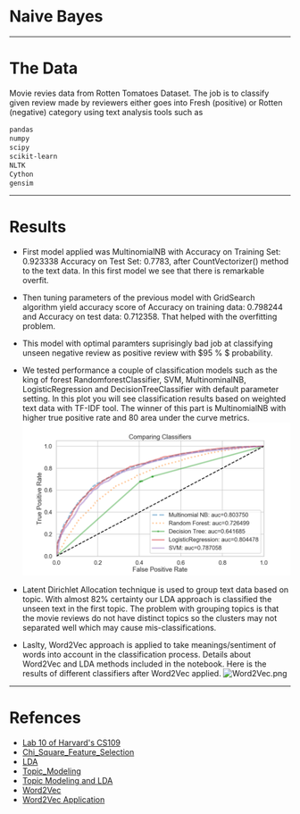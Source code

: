# Naive Bayes

-----

# The Data

Movie revies data from Rotten Tomatoes Dataset. The job is to classify given review made by reviewers either goes into Fresh (positive) or Rotten (negative) category using text analysis tools such as 

    pandas
    numpy
    scipy
    scikit-learn 
    NLTK
    Cython
    gensim


----

# Results
- First model applied was MultinomialNB with  Accuracy on Training Set: 0.923338
Accuracy on Test Set: 0.7783, after CountVectorizer() method to the text data. In this first model we see that there is remarkable overfit.

- Then tuning parameters of the previous model with GridSearch algorithm yield accuracy score of Accuracy on training data: 0.798244 and Accuracy on test data:     0.712358. That helped with the overfitting problem.

- This model with optimal paramters suprisingly bad job at classifying unseen negative review as positive review with $95 % $ probability.

- We tested performance a couple of classification models such as the king of forest RandomforestClassifier, SVM, MultinominalNB, LogisticRegression and DecisionTreeClassifier with default parameter setting. In this plot you will see classification results based on weighted text data with TF-IDF tool. The winner of this part is MultinomialNB with higher true positive rate and $80%$ area under the curve metrics.
![Test1.png](Test1.png)

- Latent Dirichlet Allocation technique is used to group text data based on topic. With almost 82% certainty our LDA approach is classified the unseen text in the first topic. The problem with grouping topics is that the movie reviews do not have distinct topics so the clusters may not separated well which may cause mis-classifications.

- Laslty, Word2Vec approach is applied to take meanings/sentiment of words into account in the classification process. Details about Word2Vec and LDA methods included in the notebook. Here is the results of different classifiers after Word2Vec applied.
![Word2Vec.png]('Word2Vec.png')

---- 

# Refences

- [Lab 10 of Harvard's CS109](https://github.com/cs109/2015lab10)
- [Chi_Square_Feature_Selection](http://nlp.stanford.edu/IR-book/html/htmledition/feature-selectionchi2-feature-selection-1.html)
- [LDA](https://towardsdatascience.com/light-on-math-machine-learning-intuitive-guide-to-latent-dirichlet-allocation-437c81220158)
- [Topic_Modeling](https://medium.com/nanonets/topic-modeling-with-lsa-psla-lda-and-lda2vec-555ff65b0b05)
- [Topic Modeling and LDA](https://towardsdatascience.com/topic-modeling-and-latent-dirichlet-allocation-in-python-9bf156893c24)
- [Word2Vec](http://kavita-ganesan.com/gensim-word2vec-tutorial-starter-code/#.XCu59PxOnUI)
- [Word2Vec Application](https://www.kaggle.com/c/word2vec-nlp-tutorial#setting-up-your-system)


